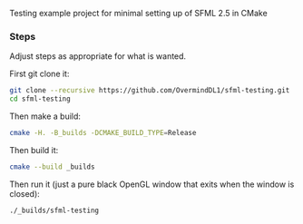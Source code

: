 Testing example project for minimal setting up of SFML 2.5 in CMake

### Steps

Adjust steps as appropriate for what is wanted.

First git clone it:

```zsh
git clone --recursive https://github.com/OvermindDL1/sfml-testing.git
cd sfml-testing
```

Then make a build:

```zsh
cmake -H. -B_builds -DCMAKE_BUILD_TYPE=Release
```

Then build it:

```zsh
cmake --build _builds
```

Then run it (just a pure black OpenGL window that exits when the window is closed):

```zsh
./_builds/sfml-testing
```
